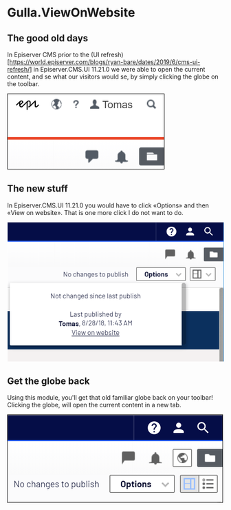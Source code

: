 # Gulla.ViewOnWebsite

## The good old days
In Episerver CMS prior to the (UI refresh)[https://world.episerver.com/blogs/ryan-bare/dates/2019/6/cms-ui-refresh/] in Episerver.CMS.UI 11.21.0 we were able to open the current content, and se what our visitors would se, by simply clicking the globe on the toolbar.

![Old globe](images/oldglobe.png)

## The new stuff
In Episerver.CMS.UI 11.21.0 you would have to click «Options» and then «View on website». That is one more click I do not want to do.

![New link](images/newlink.png)

## Get the globe back
Using this module, you'll get that old familiar globe back on your toolbar! Clicking the globe, will open the current content in a new tab.

![New globe](images/newglobe.png)